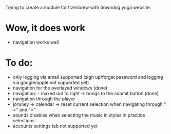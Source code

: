 Trying to create a module for tizenbrew with downdog yoga website.

# Wow, it does work
- navigation works well
 # To do:
  - only logging via email supported (sign up/forget password and logging via google/apple not supported yet)
  - navigation for the overlayed windows (done)
  - navigation: - maxed out to right -> brings to the submit button (done)
  - navigation through the player
  - joruney -> calendar -> reset current selection when navigating through "<" and ">"
  - sounds disables when selecting the music in styles in practice selections
  - accounts settings tab not supported yet

